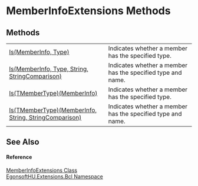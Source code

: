 # MemberInfoExtensions Methods




## Methods
<table>
<tr>
<td><a href="M_EgonsoftHU_Extensions_Bcl_MemberInfoExtensions_Is.md">Is(MemberInfo, Type)</a></td>
<td>Indicates whether a member has the specified type.</td></tr>
<tr>
<td><a href="M_EgonsoftHU_Extensions_Bcl_MemberInfoExtensions_Is_1.md">Is(MemberInfo, Type, String, StringComparison)</a></td>
<td>Indicates whether a member has the specified type and name.</td></tr>
<tr>
<td><a href="M_EgonsoftHU_Extensions_Bcl_MemberInfoExtensions_Is__1.md">Is(TMemberType)(MemberInfo)</a></td>
<td>Indicates whether a member has the specified type.</td></tr>
<tr>
<td><a href="M_EgonsoftHU_Extensions_Bcl_MemberInfoExtensions_Is__1_1.md">Is(TMemberType)(MemberInfo, String, StringComparison)</a></td>
<td>Indicates whether a member has the specified type and name.</td></tr>
</table>

## See Also


#### Reference
<a href="T_EgonsoftHU_Extensions_Bcl_MemberInfoExtensions.md">MemberInfoExtensions Class</a>  
<a href="N_EgonsoftHU_Extensions_Bcl.md">EgonsoftHU.Extensions.Bcl Namespace</a>  
